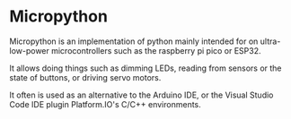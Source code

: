 # Micropython

Micropython is an implementation of python mainly intended for on ultra-low-power microcontrollers such as the raspberry pi pico or ESP32.&#x20;

It allows doing things such as dimming LEDs, reading from sensors or the state of buttons, or driving servo motors.

It often is used as an alternative to the Arduino IDE, or the Visual Studio Code IDE plugin Platform.IO's C/C++ environments.
